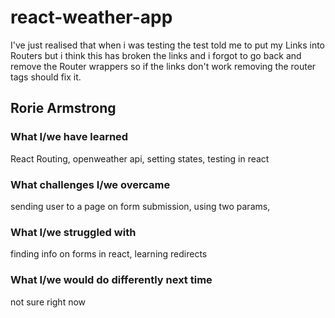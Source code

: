 # react-weather-app
I've just realised that when i was testing the test told me to put my Links into Routers but i think this has broken the links and i forgot to go back and remove the Router wrappers so if the links don't work removing the router tags should fix it.
## Rorie Armstrong
### What I/we have learned
React Routing, openweather api, setting states, testing in react
### What challenges I/we overcame
sending user to a page on form submission, using two params, 
### What I/we struggled with
finding info on forms in react, learning redirects
### What I/we would do differently next time
not sure right now
